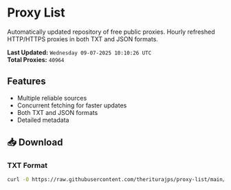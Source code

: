 # Proxy List

Automatically updated repository of free public proxies. Hourly refreshed HTTP/HTTPS proxies in both TXT and JSON formats.

**Last Updated:** `Wednesday 09-07-2025 10:10:26 UTC`  
**Total Proxies:** `40964`

## Features
- Multiple reliable sources
- Concurrent fetching for faster updates
- Both TXT and JSON formats
- Detailed metadata

## 📥 Download

### TXT Format
```bash
curl -O https://raw.githubusercontent.com/theriturajps/proxy-list/main/proxies.txt